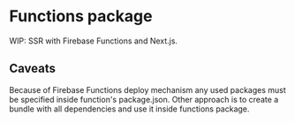 # Functions package

WIP: SSR with Firebase Functions and Next.js.

## Caveats

Because of Firebase Functions deploy mechanism any used packages must be specified inside function's package.json.
Other approach is to create a bundle with all dependencies and use it inside functions package.